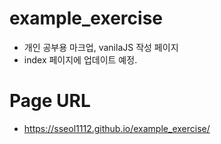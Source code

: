 # example_exercise 
- 개인 공부용 마크업, vanilaJS 작성 페이지
- index 페이지에 업데이트 예정.
# Page URL
- https://sseol1112.github.io/example_exercise/

